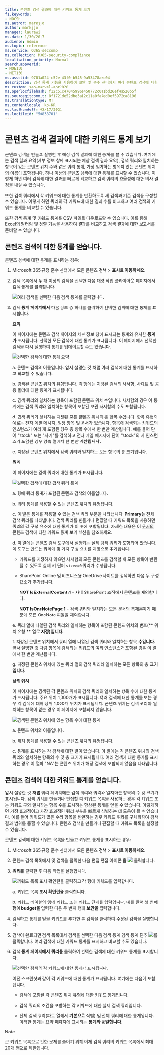 ```yaml
---
title: 콘텐츠 검색 결과에 대한 키워드 통계 보기
f1.keywords:
- NOCSH
ms.author: markjjo
author: markjjo
manager: laurawi
ms.date: 1/30/2017
audience: Admin
ms.topic: reference
ms.service: O365-seccomp
ms.collection: M365-security-compliance
localization_priority: Normal
search.appverid:
- MOE150
- MET150
ms.assetid: 9701a024-c52e-43f0-b545-9a53478aec04
description: 검색 통계 기능을 사용하여 보안 및 준수 센터에서 여러 콘텐츠 검색에 대한 통계를 표시하고 & 방법을 학습합니다.
ms.custom: seo-marvel-apr2020
ms.openlocfilehash: f12c51c47045996e450772c081bd26ef4a520b5f
ms.sourcegitcommit: 8f1721de52dbe3a12c11a0fa5ed0ef5972ca8196
ms.translationtype: MT
ms.contentlocale: ko-KR
ms.lasthandoff: 03/17/2021
ms.locfileid: "50838701"
---
```

# <a name="view-keyword-statistics-for-content-search-results"></a>콘텐츠 검색 결과에 대한 키워드 통계 보기

콘텐츠 검색을 만들고 실행한 후 예상 검색 결과에 대한 통계를 볼 수 있습니다. 여기에는 검색 결과 요약(세부 정보 창에 표시되는 예상 검색 결과 요약), 검색 쿼리와 일치하는 항목이 있는 콘텐츠 위치 수와 같은 쿼리 통계, 가장 일치하는 항목이 있는 콘텐츠 위치의 이름이 포함됩니다. 하나 이상의 콘텐츠 검색에 대한 통계를 표시할 수 있습니다. 이렇게 하면 여러 검색에 대한 결과를 빠르게 비교하고 검색 쿼리의 효율성에 대한 의사 결정을 내릴 수 있습니다.
  
또한 검색 쿼리에서 각 키워드에 대한 통계를 반환하도록 새 검색과 기존 검색을 구성할 수 있습니다. 이렇게 하면 쿼리의 각 키워드에 대한 결과 수를 비교하고 여러 검색의 키워드 통계를 비교할 수 있습니다.
  
또한 검색 통계 및 키워드 통계를 CSV 파일로 다운로드할 수 있습니다. 이를 통해 Excel의 필터링 및 정렬 기능을 사용하여 결과를 비교하고 검색 결과에 대한 보고서를 준비할 수 있습니다.
  
## <a name="get-statistics-for-content-searches"></a>콘텐츠 검색에 대한 통계를 얻습니다.

콘텐츠 검색에 대한 통계를 표시하는 경우:
  
1. Microsoft 365 규정 준수 센터에서 모든 콘텐츠 **검색**  >  **표시로 이동하세요.**

2. 검색 목록에서 두 개 이상의 검색을 선택한 다음  대량 작업  플라이아웃 페이지에서 검색 통계를 클릭합니다.
    
    ![여러 검색을 선택한 다음 검색 통계를 클릭합니다.](../media/1195c6c3-2e00-469d-8c29-85c1c7ebe6c7.png)
  
3. 검색 **통계 페이지에서** 다음 링크 중 하나를 클릭하여 선택한 검색에 대한 통계를 표시합니다. 
    
    **요약**
    
    이 페이지에는 콘텐츠 검색 페이지의 세부 정보 창에 표시되는 통계와 유사한 **통계가** 표시됩니다. 선택한 모든 검색에 대한 통계가 표시됩니다. 이 페이지에서 선택한 검색을 다시 실행하여 통계를 업데이트할 수도 있습니다. 
    
    ![선택한 검색에 대한 통계 요약](../media/abb663eb-b3d6-4f4c-a99f-55d20b0848af.png)
  
    a.  콘텐츠 검색의 이름입니다. 앞서 설명한 것 처럼 여러 검색에 대한 통계를 표시하고 비교할 수 있습니다.
    
    b. 검색된 콘텐츠 위치의 유형입니다. 각 행에는 지정된 검색의 사서함, 사이트 및 공용 폴더에 대한 통계가 표시됩니다.
    
    c. 검색 쿼리와 일치하는 항목이 포함된 콘텐츠 위치 수입니다. 사서함의 경우 이 통계에는 검색 쿼리와 일치하는 항목이 포함된 보관 사서함의 수도 포함됩니다.
    
    d. 검색 쿼리와 일치하는 지정된 모든 콘텐츠 위치의 총 항목 수입니다. 항목 유형의 예로는 전자 메일 메시지, 일정 항목 및 문서가 있습니다. 항목에 검색되는 키워드의 인스턴스가 여러 개 포함된 경우 총 항목 수에서 한 번만 계산됩니다. 예를 들어 단어 "stock" 또는 "사기"를 검색하고 전자 메일 메시지에 단어 "stock"의 세 인스턴스가 포함된 경우 항목 열에서 한 번만 **계산됩니다.** 
    
    e. 지정된 콘텐츠 위치에서 검색 쿼리와 일치하는 모든 항목의 총 크기입니다. 
    
    **쿼리**
    
    이 페이지에는 검색 쿼리에 대한 통계가 표시됩니다.
    
    ![선택한 검색에 대한 검색 쿼리 통계](../media/dc817526-dfb9-43d3-a14c-4c58077eb7bb.png)
  
    a. 행에 쿼리 통계가 포함된 콘텐츠 검색의 이름입니다.
    
    b. 쿼리 통계를 적용할 수 있는 콘텐츠 위치의 유형입니다.
    
    c. 이 열은 통계를 적용할 수 있는 검색 쿼리 부분을 나타냅니다. **Primary는** 전체 검색 쿼리를 나타냅니다. 검색 쿼리를 만들거나 편집할 때 키워드 목록을 사용하면 쿼리의 각 구성 요소에 대한 통계가 이 표에 포함됩니다. 자세한 내용은 이 [문서의](#get-keyword-statistics-for-content-searches) 콘텐츠 검색에 대한 키워드 통계 보기 섹션을 참조하세요. 
    
    d. 이 열에는 콘텐츠 검색 도구에서 실행되는 실제 검색 쿼리가 포함되어 있습니다. 이 도구는 만드는 쿼리에 몇 가지 구성 요소를 자동으로 추가합니다. 

    - 키워드를 지정하지 않으면 사서함의 모든 콘텐츠를 검색할 때 모든 항목이 반환될 수 있도록 실제 키 단어  `size>=0` 쿼리가 수행됩니다. 
    
     - SharePoint Online 및 비즈니스용 OneDrive 사이트를 검색하면 다음 두 구성 요소가 추가됩니다.
    
          **NOT IsExternalContent:1** - 사내 SharePoint 조직에서 콘텐츠를 제외합니다. 
    
          **NOT IsOneNotePage:1** - 검색 쿼리와 일치하는 모든 문서의 복제본이기 때문에 모든 OneNote 파일을 제외합니다. 

    
    e. 쿼리 열에 나열된 검색 쿼리와 일치하는 항목이 포함된 콘텐츠 위치의 번호(** 위치 유형 ** 열로 **지정)입니다.** 
    
    f. 지정된 콘텐츠 위치에서 쿼리 열에 나열된 검색 쿼리와 일치하는 항목 **수입니다.** 앞서 설명한 것 처럼 항목에 검색되는 키워드의 여러 인스턴스가 포함된 경우 이 열에서 한 번만 계산됩니다. 
    
    g. 지정된 콘텐츠 위치에 있는 쿼리 열의 검색 쿼리와 일치하는 모든 항목의 총 **크기입니다.** 
    
    **상위 위치**
    
    이 페이지에는 검색된 각 콘텐츠 위치의 검색 쿼리와 일치하는 항목 수에 대한 통계가 표시됩니다. 주요 위치 1,000개가 표시됩니다. 여러 검색에 대한 통계를 보는 경우 각 검색에 대해 상위 1,000개 위치가 표시됩니다. 콘텐츠 위치는 검색 쿼리와 일치하는 항목이 없는 경우 이 페이지에 포함되지 않습니다.
    
    ![검색된 콘텐츠 위치에 있는 항목 수에 대한 통계](../media/35a820b0-85d9-45d1-9a0c-c74bec803e67.png)
  
    a. 콘텐츠 위치의 이름입니다.
    
    b. 위치 통계를 적용할 수 있는 콘텐츠 위치의 유형입니다.
    
    c. 통계를 표시하는 각 검색에 대한 열이 있습니다. 이 열에는 각 콘텐츠 위치의 검색 쿼리와 일치하는 항목의 수 및 총 크기가 표시됩니다. 여러 검색에 대한 통계를 표시하는 경우 이 열의 "NA"는 콘텐츠 위치가 해당 검색에 포함되지 않음을 나타냅니다. 

## <a name="get-keyword-statistics-for-content-searches"></a>콘텐츠 검색에 대한 키워드 통계를 얻습니다.

앞서 설명한 것 **처럼** 쿼리 페이지에는 검색 쿼리와 쿼리와 일치하는 항목의 수 및 크기가 표시됩니다. 검색 쿼리를 만들거나 편집할 때 키워드 목록을 사용하는 경우 각 키워드 또는 키워드 구와 일치하는 항목 수를 표시하는 향상된 통계를 얻을 수 있습니다. 이렇게하면 가장 효과적이고 가장 효과적인 쿼리 부분을 빠르게 식별하는 데 도움이 될 수 있습니다. 예를 들어 키워드가 많은 수의 항목을 반환하는 경우 키워드 쿼리를 구체화하여 검색 결과 범위를 좁힐 수 있습니다. 콘텐츠 검색을 만들거나 편집할 때 키워드 목록을 설정할 수 있습니다. 

콘텐츠 검색에 대한 키워드 목록을 만들고 키워드 통계를 표시하는 경우:
  
1. Microsoft 365 규정 준수 센터에서 모든 콘텐츠 **검색**  >  **표시로 이동하세요.**
    
2. 콘텐츠 검색 목록에서 및 검색을 클릭한 다음 편집 편집 아이콘 **을** ![ ](../media/ebd260e4-3556-4fb0-b0bb-cc489773042c.gif) 클릭합니다.
    
3. **쿼리를** 클릭한 후 다음 작업을 실행합니다. 
    
    ![키워드 목록 표시 확인란을 클릭하고 각 행에 키워드를 입력합니다.](../media/73ef46dd-3d5c-415d-b5e7-c3559caaafe2.png)
  
    a. 키워드 목록 **표시 확인란을** 클릭합니다. 
    
    b. 키워드 테이블의 행에 키워드 또는 키워드 단계를 입력합니다. 예를 들어 첫 번째 **행에 budget을** 입력한 다음 두 번째 행에 **보안을** 입력합니다. 
    
4. 검색하고 통계를 얻을 키워드를 추가한 후 검색을 클릭하여 수정된 검색을 실행합니다.  
    
5. 검색이 완료되면 검색 목록에서 검색을 선택한 다음 검색  통계 검색 통계 단추 ![ 를 ](../media/9bf56d43-25bf-4f53-a4be-f4d55102310c.png) 클릭합니다. 여러 검색에 대한 키워드 통계를 표시하고 비교할 수도 있습니다.
    
6. 검색 **통계 페이지에서** **쿼리를** 클릭하여 선택한 검색에 대한 키워드 통계를 표시합니다. 
    
    ![선택한 검색의 각 키워드에 대한 통계가 표시됩니다.](../media/e7910fa9-af93-4df9-92d0-e1e3e089e14f.png)
  
    이전 스크린샷과 같이 각 키워드에 대한 통계가 표시됩니다. 여기에는 다음이 포함됩니다. 
    
    - 검색에 포함된 각 콘텐츠 위치 유형에 대한 키워드 통계입니다.
    
    - 검색 쿼리의 조건을 포함하는 각 키워드에 대한 실제 검색 쿼리입니다. 
    
    - 전체 검색 쿼리(파트 열에서  **기본으로** 식별) 및 전체 쿼리에 대한 통계입니다. 이러한 통계는 요약 페이지에 표시되는 **통계와 동일합니다.** 

> [!NOTE]
> 큰 키워드 목록으로 인한 문제를 줄이기 위해 이제 검색 쿼리의 키워드 목록에서 최대 20개 행으로 제한됩니다.
